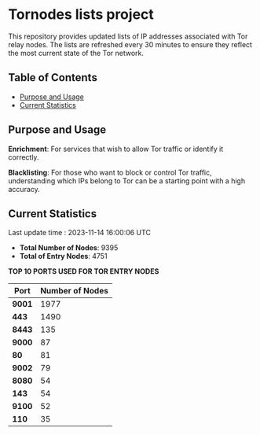 # Tornodes lists project

This repository provides updated lists of IP addresses associated with Tor relay nodes. The lists are refreshed every 30 minutes to ensure they reflect the most current state of the Tor network.

## Table of Contents

- [Purpose and Usage](#purpose-and-usage)
- [Current Statistics](#current-statistics)


## Purpose and Usage

**Enrichment**: For services that wish to allow Tor traffic or identify it correctly.

**Blacklisting**: For those who want to block or control Tor traffic, understanding which IPs belong to Tor can be a starting point with a high accuracy.

## Current Statistics

Last update time : 2023-11-14 16:00:06 UTC

- **Total Number of Nodes**: 9395
- **Total of Entry Nodes**: 4751

**TOP 10 PORTS USED FOR TOR ENTRY NODES**

| **Port** | **Number of Nodes** |
|------|-----------------|
| **9001**   | 1977  |
| **443**   | 1490  |
| **8443**   | 135  |
| **9000**   | 87  |
| **80**   | 81  |
| **9002**   | 79  |
| **8080**   | 54  |
| **143**   | 54  |
| **9100**   | 52  |
| **110**   | 35  |

